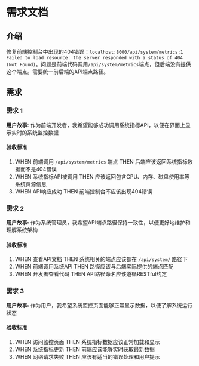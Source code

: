 # 需求文档

## 介绍

修复前端控制台中出现的404错误：`localhost:8000/api/system/metrics:1 Failed to load resource: the server responded with a status of 404 (Not Found)`。问题是前端代码调用`/api/system/metrics`端点，但后端没有提供这个端点。需要统一前后端的API端点路径。

## 需求

### 需求 1

**用户故事:** 作为前端开发者，我希望能够成功调用系统指标API，以便在界面上显示实时的系统监控数据

#### 验收标准

1. WHEN 前端调用 `/api/system/metrics` 端点 THEN 后端应该返回系统指标数据而不是404错误
2. WHEN 系统指标API被调用 THEN 应该返回包含CPU、内存、磁盘使用率等系统资源信息
3. WHEN API响应成功 THEN 前端控制台不应该出现404错误

### 需求 2

**用户故事:** 作为系统管理员，我希望API端点路径保持一致性，以便更好地维护和理解系统架构

#### 验收标准

1. WHEN 查看API文档 THEN 系统相关的端点应该都在 `/api/system/` 路径下
2. WHEN 前端调用系统API THEN 路径应该与后端实际提供的端点匹配
3. WHEN 开发者查看代码 THEN API路径命名应该遵循RESTful约定

### 需求 3

**用户故事:** 作为用户，我希望系统监控页面能够正常显示数据，以便了解系统运行状态

#### 验收标准

1. WHEN 访问监控页面 THEN 系统指标数据应该正常加载和显示
2. WHEN 系统指标更新 THEN 前端应该能够实时获取最新数据
3. WHEN 网络请求失败 THEN 应该有适当的错误处理和用户提示